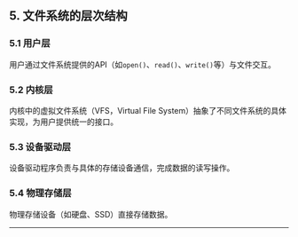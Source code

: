 ## **5. 文件系统的层次结构**

### **5.1 用户层**

用户通过文件系统提供的API（如`open()`、`read()`、`write()`等）与文件交互。

### **5.2 内核层**

内核中的虚拟文件系统（VFS，Virtual File System）抽象了不同文件系统的具体实现，为用户提供统一的接口。

### **5.3 设备驱动层**

设备驱动程序负责与具体的存储设备通信，完成数据的读写操作。

### **5.4 物理存储层**

物理存储设备（如硬盘、SSD）直接存储数据。

---